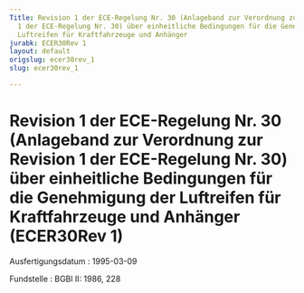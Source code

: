 ```yaml
---
Title: Revision 1 der ECE-Regelung Nr. 30 (Anlageband zur Verordnung zur Revision
  1 der ECE-Regelung Nr. 30) über einheitliche Bedingungen für die Genehmigung der
  Luftreifen für Kraftfahrzeuge und Anhänger
jurabk: ECER30Rev 1
layout: default
origslug: ecer30rev_1
slug: ecer30rev_1

---
```


# Revision 1 der ECE-Regelung Nr. 30 (Anlageband zur Verordnung zur Revision 1 der ECE-Regelung Nr. 30) über einheitliche Bedingungen für die Genehmigung der Luftreifen für Kraftfahrzeuge und Anhänger (ECER30Rev 1)

Ausfertigungsdatum
:   1995-03-09

Fundstelle
:   BGBl II: 1986, 228

